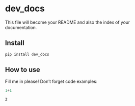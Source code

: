 dev_docs
================

<!-- WARNING: THIS FILE WAS AUTOGENERATED! DO NOT EDIT! -->

This file will become your README and also the index of your
documentation.

## Install

``` sh
pip install dev_docs
```

## How to use

Fill me in please! Don’t forget code examples:

``` python
1+1
```

    2
